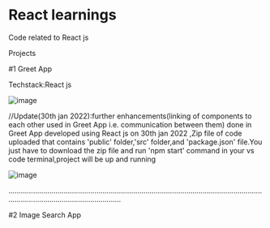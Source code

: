 # React learnings
Code related to React js

Projects

#1 Greet App

Techstack:React js

![image](https://user-images.githubusercontent.com/38729013/150640061-cbbe53be-7664-4711-abe4-7256624728bb.png)



//Update(30th jan 2022):further enhancements(linking of components to each other used in Greet App i.e. communication between them) done in Greet App developed using React js on 30th jan 2022 ,Zip file of code uploaded that contains 'public' folder,'src' folder,and 'package.json' file.You just have to download the zip file and run 'npm start' command in your vs code terminal,project will be up and running


![image](https://user-images.githubusercontent.com/38729013/152670412-fae28cec-df66-4e5f-bccd-e3d8c4ecbd29.png)



...................................................................................................................................................................................

#2 Image Search App





